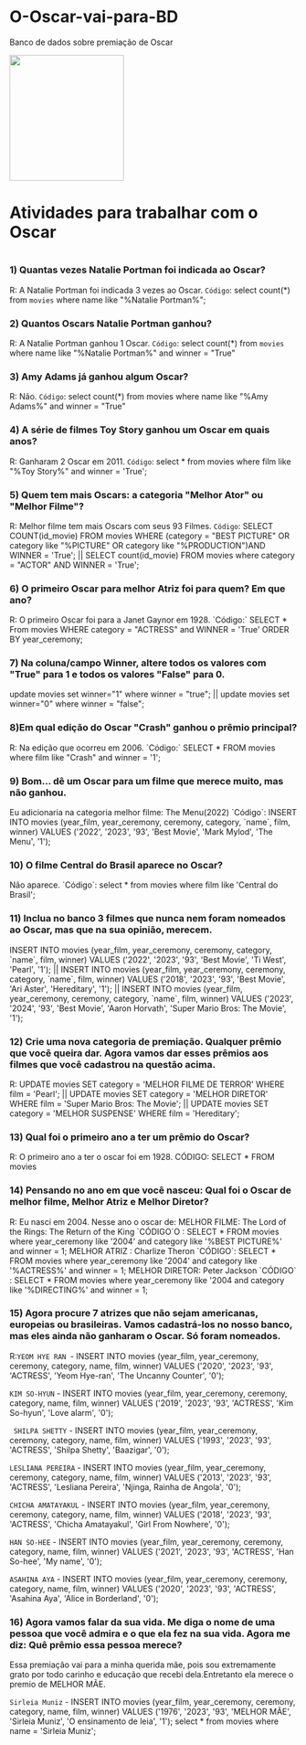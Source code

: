 # O-Oscar-vai-para-BD
Banco de dados sobre premiação de Oscar

<img height="220" width="200" src = "https://github.com/DevGuiMuniz/Hospital-Muniz-e-seus-dados/blob/main/mysql-original-wordmark.svg">

<h1>Atividades para trabalhar com o Oscar<h1/>
  
  <h3> 1) Quantas vezes Natalie Portman foi indicada ao Oscar? </h3>

  R: A Natalie Portman foi indicada 3 vezes ao Oscar.
    `Código`: select count(*) from `movies` where name like "%Natalie  Portman%";
  
  <h3>2) Quantos Oscars Natalie Portman ganhou?</h3>
  
   R: A Natalie Portman ganhou 1 Oscar. `Código`: select count(*) from `movies` where name like "%Natalie Portman%" and winner = "True" </p>
  
  <h3>3) Amy Adams já ganhou algum Oscar? </h3>
  
  R: Não. `Código`: select count(*) from movies where name like "%Amy Adams%" and winner = "True"
  
  <h3> 4) A série de filmes Toy Story ganhou um Oscar em quais anos? </h3>

   R: Ganharam 2 Oscar em 2011. `Código`: select * from movies where film like "%Toy Story%" and winner = 'True';
  
  <h3>5) Quem tem mais Oscars: a categoria "Melhor Ator" ou "Melhor Filme"?</h3>
  
   R: Melhor filme tem mais Oscars com seus 93 Filmes. `Código`: SELECT COUNT(id_movie) FROM movies WHERE (category = "BEST PICTURE" OR category like "%PICTURE" OR category like "%PRODUCTION")AND WINNER = 'True'; ||  SELECT count(id_movie) FROM movies where category = "ACTOR" AND WINNER = 'True';  </p> 
  
  <h3> 6) O primeiro Oscar para melhor Atriz foi para quem? Em que ano? </h3>
   R: O primeiro Oscar foi para a Janet Gaynor em 1928. `Código:` SELECT * From movies WHERE category = "ACTRESS" and WINNER = 'True' ORDER BY year_ceremony; 
  
  <h3> 7) Na coluna/campo Winner, altere todos os valores com "True" para 1 e todos os valores "False" para 0.</h3>
   <p> update movies set winner="1" where winner = "true"; ||
      update movies set winner="0" where winner = "false"; </p> 
  <h3> 8)Em qual edição do Oscar "Crash" ganhou o prêmio principal?</h3>
   R: Na edição que ocorreu em 2006. `Código:` SELECT * FROM movies where film like "Crash" and winner = '1';
  
  <h3> 9) Bom... dê um Oscar para um filme que merece muito, mas não ganhou. </h3>
   Eu adicionaria na categoria melhor filme: The Menu(2022) `Código`: INSERT INTO movies (year_film, year_ceremony, ceremony, category, `name`, film, winner) VALUES ('2022', '2023', '93', 'Best Movie', 'Mark Mylod', 'The Menu', '1');
  
  <h3> 10) O filme Central do Brasil aparece no Oscar? </h3> 
   Não aparece. `Código`: select * from movies where film like 'Central do Brasil'; 
  
  <h3> 11) Inclua no banco 3 filmes que nunca nem foram nomeados ao Oscar, mas que na sua opinião, merecem. </h3>
  <p> INSERT INTO movies (year_film, year_ceremony, ceremony, category, `name`, film, winner) VALUES ('2022', '2023', '93', 'Best Movie', 'Ti West', 'Pearl', '1'); || 
INSERT INTO movies (year_film, year_ceremony, ceremony, category, `name`, film, winner) VALUES ('2018', '2023', '93', 'Best Movie', 'Ari Aster', 'Hereditary', '1'); ||
INSERT INTO movies (year_film, year_ceremony, ceremony, category, `name`, film, winner) VALUES ('2023', '2024', '93', 'Best Movie', 'Aaron Horvath', 'Super Mario Bros: The Movie', '1');  </p>
  
  <h3> 12) Crie uma nova categoria de premiação. Qualquer prêmio que você queira dar. Agora vamos dar esses prêmios aos filmes que você cadastrou na questão acima. </h3>
  
   R: UPDATE movies SET category = 'MELHOR FILME DE TERROR' WHERE film = 'Pearl'; ||
UPDATE movies SET category = 'MELHOR DIRETOR' WHERE film = 'Super Mario Bros: The Movie'; ||
UPDATE movies SET category = 'MELHOR SUSPENSE' WHERE film = 'Hereditary'; 
  
  <h3>13) Qual foi o primeiro ano a ter um prêmio do Oscar?</h3>
   R: O primeiro ano a ter o oscar foi em 1928. 
   CÓDIGO: SELECT * FROM movies  
  
  <h3> 14) Pensando no ano em que você nasceu: Qual foi o Oscar de melhor filme, Melhor Atriz e Melhor Diretor? </h3>
   R: Eu nasci em 2004. Nesse ano o oscar de:
  MELHOR FILME: The Lord of the Rings: The Return of the King `CÓDIGO`O : SELECT * FROM movies where year_ceremony like '2004' and category like '%BEST PICTURE%' and winner = 1; 
    MELHOR ATRIZ : Charlize Theron `CÓDIGO`: SELECT * FROM movies where year_ceremony like '2004' and category like '%ACTRESS%' and winner = 1; 
    MELHOR DIRETOR: Peter Jackson `CÓDIGO` : SELECT * FROM movies where year_ceremony like '2004 and category like  '%DIRECTING%' and winner = 1;
   
  <h3> 15) Agora procure 7 atrizes que não sejam americanas, europeias ou brasileiras. Vamos cadastrá-los no nosso banco, mas eles ainda não ganharam o Oscar. Só foram nomeados.</h3>
  
   R:`YEOM HYE RAN `- INSERT INTO movies (year_film, year_ceremony, ceremony, category, name, film, winner) VALUES ('2020', '2023', '93', 'ACTRESS', 'Yeom Hye-ran', 'The Uncanny Counter', '0');
  
`KIM SO-HYUN` - INSERT INTO movies (year_film, year_ceremony, ceremony, category, name, film, winner) VALUES ('2019', '2023', '93', 'ACTRESS', 'Kim So-hyun', 'Love alarm', '0');  
  
` SHILPA SHETTY` - INSERT INTO movies (year_film, year_ceremony, ceremony, category, name, film, winner) VALUES ('1993', '2023', '93', 'ACTRESS', 'Shilpa Shetty', 'Baazigar', '0');
  
  
`LESLIANA PEREIRA` - INSERT INTO movies (year_film, year_ceremony, ceremony, category, name, film, winner) VALUES ('2013', '2023', '93', 'ACTRESS', 'Lesliana Pereira', 'Njinga, Rainha de Angola', '0'); 
  
`CHICHA AMATAYAKUL` - INSERT INTO movies (year_film, year_ceremony, ceremony, category, name, film, winner) VALUES ('2018', '2023', '93', 'ACTRESS', 'Chicha Amatayakul', 'Girl From Nowhere', '0');
  
`HAN SO-HEE` - INSERT INTO movies (year_film, year_ceremony, ceremony, category, name, film, winner) VALUES ('2021', '2023', '93', 'ACTRESS', 'Han So-hee', 'My name', '0');
  
`ASAHINA AYA` - INSERT INTO movies (year_film, year_ceremony, ceremony, category, name, film, winner) VALUES ('2020', '2023', '93', 'ACTRESS', 'Asahina Aya', 'Alice in Borderland', '0'); 

  <h3> 16) Agora vamos falar da sua vida. Me diga o nome de uma pessoa que você admira e o que ela fez na sua vida. Agora me diz: Quê prêmio essa pessoa merece? </h3>
  
  <p> Essa premiação vai para a minha querida mãe, pois sou extremamente grato por todo carinho e educação que recebi dela.Entretanto ela merece o premio de MELHOR MÃE. </p>
  
`Sirleia Muniz` - INSERT INTO movies (year_film, year_ceremony, ceremony, category, name, film, winner) VALUES ('1976', '2023', '93', 'MELHOR MÃE', 'Sirleia Muniz', 'O ensinamento de leia', '1'); 
 select * from movies where name = 'Sirleia Muniz';
  
    
    
    
    
    
    
    
